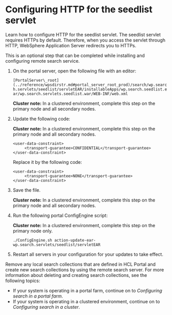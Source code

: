 # Configuring HTTP for the seedlist servlet

Learn how to configure HTTP for the seedlist servlet. The seedlist servlet requires HTTPs by default. Therefore, when you access the servlet through HTTP, WebSphere Application Server redirects you to HTTPs.

This is an optional step that can be completed while installing and configuring remote search service.

1.  On the portal server, open the following file with an editor:

    `[PortalServer\_root](../reference/wpsdirstr.md#portal_server_root_prod)/search/wp.search.servlets/seedlist/servletEAR/installableApps/wp.search.seedlist.ear/wp.search.servlets.seedlist.war/WEB-INF/web.xml`

    **Cluster note:** In a clustered environment, complete this step on the primary node and all secondary nodes.

2.  Update the following code:

    **Cluster note:** In a clustered environment, complete this step on the primary node and all secondary nodes.

    ```
    <user-data-constraint>     
         <transport-guarantee>CONFIDENTIAL</transport-guarantee>
    </user-data-constraint>
    ```

    Replace it by the following code:

    ```
    <user-data-constraint>     
         <transport-guarantee>NONE</transport-guarantee>
    </user-data-constraint>
    
    ```

3.  Save the file.

    **Cluster note:** In a clustered environment, complete this step on the primary node and all secondary nodes.

4.  Run the following portal ConfigEngine script:

    **Cluster note:** In a clustered environment, complete this step on the primary node only.

    ```
    ./ConfigEngine.sh action-update-ear-wp.search.servlets/seedlist/servletEAR
    ```

5.  Restart all servers in your configuration for your updates to take effect.


Remove any local search collections that are defined in HCL Portal and create new search collections by using the remote search server. For more information about deleting and creating search collections, see the following topics:

-   If your system is operating in a portal farm, continue on to *Configuring search in a portal farm*.
-   If your system is operating in a clustered environment, continue on to *Configuring search in a cluster*.
